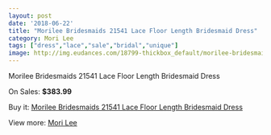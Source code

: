 ```yaml
---
layout: post
date: '2018-06-22'
title: "Morilee Bridesmaids 21541 Lace Floor Length Bridesmaid Dress"
category: Mori Lee
tags: ["dress","lace","sale","bridal","unique"]
image: http://img.eudances.com/18799-thickbox_default/morilee-bridesmaids-21541-lace-floor-length-bridesmaid-dress.jpg
---
```

Morilee Bridesmaids 21541 Lace Floor Length Bridesmaid Dress

On Sales: **$383.99**
<a href="https://www.eudances.com/en/mori-lee/5588-morilee-bridesmaids-21541-lace-floor-length-bridesmaid-dress.html"><amp-img layout="responsive" width="600" height="600" src="//img.eudances.com/18799-thickbox_default/morilee-bridesmaids-21541-lace-floor-length-bridesmaid-dress.jpg" alt="Morilee Bridesmaids 21541 Lace Floor Length Bridesmaid Dress 0" /></a>
<a href="https://www.eudances.com/en/mori-lee/5588-morilee-bridesmaids-21541-lace-floor-length-bridesmaid-dress.html"><amp-img layout="responsive" width="600" height="600" src="//img.eudances.com/18801-thickbox_default/morilee-bridesmaids-21541-lace-floor-length-bridesmaid-dress.jpg" alt="Morilee Bridesmaids 21541 Lace Floor Length Bridesmaid Dress 1" /></a>
<a href="https://www.eudances.com/en/mori-lee/5588-morilee-bridesmaids-21541-lace-floor-length-bridesmaid-dress.html"><amp-img layout="responsive" width="600" height="600" src="//img.eudances.com/18800-thickbox_default/morilee-bridesmaids-21541-lace-floor-length-bridesmaid-dress.jpg" alt="Morilee Bridesmaids 21541 Lace Floor Length Bridesmaid Dress 2" /></a>

Buy it: [Morilee Bridesmaids 21541 Lace Floor Length Bridesmaid Dress](https://www.eudances.com/en/mori-lee/5588-morilee-bridesmaids-21541-lace-floor-length-bridesmaid-dress.html "Morilee Bridesmaids 21541 Lace Floor Length Bridesmaid Dress")

View more: [Mori Lee](https://www.eudances.com/en/65-mori-lee "Mori Lee")